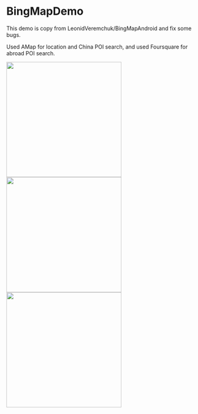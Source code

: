 # BingMapDemo

This demo is copy from <a src="https://github.com/LeonidVeremchuk/BingMapAndroid">LeonidVeremchuk/BingMapAndroid</a> and fix some bugs.

Used AMap for location and China POI search, and used Foursquare for abroad POI search.

<img src="https://github.com/bravecheng/BingMapDemo/blob/master/china.jpg" width="300">

<img src="https://github.com/bravecheng/BingMapDemo/blob/master/other.jpg" width="300">

<img src="https://github.com/bravecheng/BingMapDemo/blob/master/demo.gif" width="300">